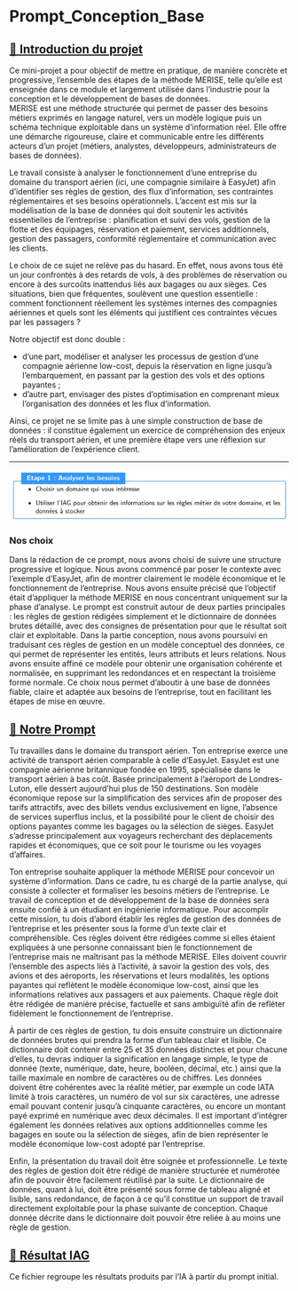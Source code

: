 # Prompt_Conception_Base

## [📌 Introduction du projet](./docs/rapport_complet.pdf)
Ce mini-projet a pour objectif de mettre en pratique, de manière concrète et progressive, l’ensemble des étapes de la méthode MERISE, telle qu’elle est enseignée dans ce module et largement utilisée dans l’industrie pour la conception et le développement de bases de données.  
MERISE est une méthode structurée qui permet de passer des besoins métiers exprimés en langage naturel, vers un modèle logique puis un schéma technique exploitable dans un système d’information réel. Elle offre une démarche rigoureuse, claire et communicable entre les différents acteurs d’un projet (métiers, analystes, développeurs, administrateurs de bases de données).  

Le travail consiste à analyser le fonctionnement d’une entreprise du domaine du transport aérien (ici, une compagnie similaire à EasyJet) afin d’identifier ses règles de gestion, des flux d’information, ses contraintes réglementaires et ses besoins opérationnels. L’accent est mis sur la modélisation de la base de données qui doit soutenir les activités essentielles de l’entreprise : planification et suivi des vols, gestion de la flotte et des équipages, réservation et paiement, services additionnels, gestion des passagers, conformité réglementaire et communication avec les clients.  

Le choix de ce sujet ne relève pas du hasard. En effet, nous avons tous été un jour confrontés à des retards de vols, à des problèmes de réservation ou encore à des surcoûts inattendus liés aux bagages ou aux sièges. Ces situations, bien que fréquentes, soulèvent une question essentielle : comment fonctionnent réellement les systèmes internes des compagnies aériennes et quels sont les éléments qui justifient ces contraintes vécues par les passagers ?  

Notre objectif est donc double :  
- d’une part, modéliser et analyser les processus de gestion d’une compagnie aérienne low-cost, depuis la réservation en ligne jusqu’à l’embarquement, en passant par la gestion des vols et des options payantes ;  
- d’autre part, envisager des pistes d’optimisation en comprenant mieux l’organisation des données et les flux d’information.  

Ainsi, ce projet ne se limite pas à une simple construction de base de données : il constitue également un exercice de compréhension des enjeux réels du transport aérien, et une première étape vers une réflexion sur l’amélioration de l’expérience client.  

---

<img src="./docs/etape1.jpg" alt="MCD" width="1500"/>



### Nos choix
Dans la rédaction de ce prompt, nous avons choisi de suivre une structure progressive et logique. Nous avons commencé par poser le contexte avec l’exemple d’EasyJet, afin de montrer clairement le modèle économique et le fonctionnement de l’entreprise. Nous avons ensuite précisé que l’objectif était d’appliquer la méthode MERISE en nous concentrant uniquement sur la phase d’analyse. Le prompt est construit autour de deux parties principales : les règles de gestion rédigées simplement et le dictionnaire de données brutes détaillé, avec des consignes de présentation pour que le résultat soit clair et exploitable. Dans la partie conception, nous avons poursuivi en traduisant ces règles de gestion en un modèle conceptuel des données, ce qui permet de représenter les entités, leurs attributs et leurs relations. Nous avons ensuite affiné ce modèle pour obtenir une organisation cohérente et normalisée, en supprimant les redondances et en respectant la troisième forme normale. Ce choix nous permet d’aboutir à une base de données fiable, claire et adaptée aux besoins de l’entreprise, tout en facilitant les étapes de mise en œuvre.

## [📄 Notre Prompt](./docs/prompt.pdf)

Tu travailles dans le domaine du transport aérien. Ton entreprise exerce une activité de transport aérien comparable à celle d’EasyJet. EasyJet est une compagnie aérienne britannique fondée en 1995, spécialisée dans le transport aérien à bas coût. Basée principalement à l’aéroport de Londres-Luton, elle dessert aujourd’hui plus de 150 destinations. Son modèle économique repose sur la simplification des services afin de proposer des tarifs attractifs, avec des billets vendus exclusivement en ligne,
l’absence de services superflus inclus, et la possibilité pour le client de choisir des options payantes comme les bagages ou la sélection de sièges. EasyJet s’adresse principalement aux voyageurs recherchant des déplacements rapides et économiques, que ce soit pour le tourisme ou les voyages d’affaires.

Ton entreprise souhaite appliquer la méthode MERISE pour concevoir un système d’information. Dans ce cadre, tu es chargé de la partie analyse, qui consiste à collecter et formaliser les besoins métiers de l’entreprise. Le travail de conception et de développement de la base de données sera ensuite confié à un étudiant en ingénierie informatique. Pour accomplir cette mission, tu dois d’abord établir les règles de gestion des données de l’entreprise et les présenter sous la forme d’un texte clair et compréhensible. 
Ces règles doivent être rédigées comme si elles étaient expliquées à une personne connaissant bien le fonctionnement de l’entreprise mais ne maîtrisant pas la méthode MERISE. Elles doivent couvrir l’ensemble des aspects liés à l’activité, à savoir la gestion des vols, des avions et des aéroports, les réservations et leurs modalités, les options payantes qui reflètent le modèle économique low-cost, ainsi que les informations relatives aux passagers et aux paiements. Chaque règle doit être rédigée de manière précise, factuelle et sans ambiguïté afin de refléter fidèlement le fonctionnement de l’entreprise.

À partir de ces règles de gestion, tu dois ensuite construire un dictionnaire de données brutes qui prendra la forme d’un tableau clair et lisible. Ce dictionnaire doit contenir entre 25 et 35 données distinctes et pour chacune d’elles, tu devras indiquer la signification en langage simple, le type de donnée (texte, numérique, date, heure, booléen, décimal, etc.) ainsi que la taille maximale en nombre de caractères ou de chiffres. Les données doivent être cohérentes avec la réalité métier, par exemple un code IATA limité à trois caractères, un numéro de vol sur six caractères, une adresse email pouvant contenir jusqu’à cinquante caractères, ou encore un montant payé exprimé en numérique avec deux décimales. Il est important d’intégrer également les données relatives aux options additionnelles comme les bagages en soute ou la sélection de sièges, 
afin de bien représenter le modèle économique low-cost adopté par l’entreprise.

Enfin, la présentation du travail doit être soignée et professionnelle. Le texte des règles de gestion doit être rédigé de manière structurée et numérotée afin de pouvoir être facilement réutilisé par la suite. Le dictionnaire de données, quant à lui, doit être présenté sous forme de tableau aligné et lisible, sans redondance, de façon à ce qu’il constitue un support de travail directement exploitable pour la phase suivante de conception. Chaque donnée décrite dans le dictionnaire doit pouvoir être reliée
à au moins une règle de gestion.




## [🤖 Résultat IAG](./results/ia_result.md)
Ce fichier regroupe les résultats produits par l’IA à partir du prompt initial.  
